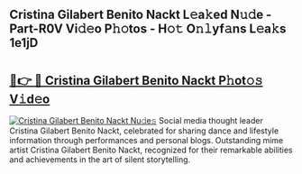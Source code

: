 ## Cristina Gilabert Benito Nackt L𝚎a𝚔ed N𝚞𝚍e - Part-R0V Vi𝚍𝚎o P𝚑𝚘tos - H𝚘𝚝 O𝚗𝚕yf𝚊ns L𝚎a𝚔s 1e1jD

# <h2><a href="http://kfc4zh.oniu.top/?m=Cristina+Gilabert+Benito+Nackt">🔗👉 🔴 Cristina Gilabert Benito Nackt P𝚑ot𝚘𝚜 V𝚒d𝚎o</a></h2>

[![Cristina Gilabert Benito Nackt Nu𝚍e𝚜](https://i.imgur.com/0qMVB7G.gif)](http://kfc4zh.oniu.top/?m=Cristina+Gilabert+Benito+Nackt)
Social media thought leader Cristina Gilabert Benito Nackt, celebrated for sharing dance and lifestyle information through performances and personal blogs. Outstanding mime artist Cristina Gilabert Benito Nackt, recognized for their remarkable abilities and achievements in the art of silent storytelling.  
